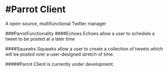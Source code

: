#Parrot Client
======
A open-source, multifunctional Twitter manager

###ParrotFunctionality
####Echoes
Echoes allow a user to schedule a tweet to be posted at a later time

####Squawks
Squawks allow a user to create a collection of tweets which will be posted over a user-designed stretch of time.


#####Parrot Client is currently under development.
